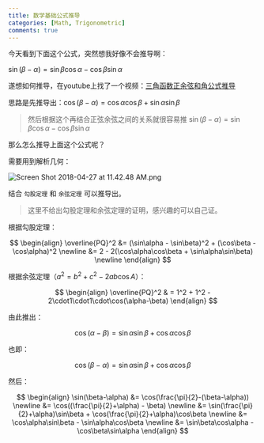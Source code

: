 ```yaml
---
title: 数学基础公式推导
categories: [Math, Trigonometric]
comments: true
---
```


今天看到下面这个公式，突然想我好像不会推导啊：

$\sin(\beta-\alpha) = \sin\beta\cos\alpha - \cos\beta\sin\alpha$

遂想如何推导，在youtube上找了一个视频：[三角函数正余弦和角公式推导](https://www.youtube.com/watch?v=uX6hxwW5BYM)

<!-- more -->

思路是先推导出：$\cos(\beta-\alpha) = \cos\alpha\cos\beta + \sin\alpha\sin\beta$

>然后根据这个再结合正弦余弦之间的关系就很容易推 $\sin(\beta-\alpha) = \sin\beta\cos\alpha - \cos\beta\sin\alpha$

那么怎么推导上面这个公式呢？

需要用到解析几何：

![Screen Shot 2018-04-27 at 11.42.48 AM.png](https://i.loli.net/2018/04/27/5ae29c4bf121f.png)

结合 `勾股定理` 和 `余弦定理` 可以推导出。

>这里不给出勾股定理和余弦定理的证明，感兴趣的可以自己证。

根据勾股定理：

$$
\begin{align}
\overline{PQ}^2
&= (\sin\alpha - \sin\beta)^2 + (\cos\beta - \cos\alpha)^2 \newline
&= 2 - 2(\cos\alpha\cos\beta + \sin\alpha\sin\beta) \newline
\end{align}
$$

根据余弦定理（$a^2 = b^2 + c^2 -2ab\cos A$）：

$$
\begin{align}
\overline{PQ}^2
& = 1^2 + 1^2 - 2\cdot1\cdot1\cdot\cos(\alpha-\beta)
\end{align}
$$

由此推出：

$$
\cos(\alpha-\beta) = \sin\alpha\sin\beta+\cos\alpha\cos\beta
$$

也即：

$$
\cos(\beta-\alpha) = \sin\alpha\sin\beta+\cos\alpha\cos\beta
$$

然后：

$$
\begin{align}
\sin(\beta-\alpha)
&= \cos(\frac{\pi}{2}-(\beta-\alpha)) \newline
&= \cos((\frac{\pi}{2}+\alpha) - \beta) \newline
&= \sin(\frac{\pi}{2}+\alpha)\sin\beta + \cos(\frac{\pi}{2}+\alpha)\cos\beta \newline
&= \cos\alpha\sin\beta - \sin\alpha\cos\beta \newline
&= \sin\beta\cos\alpha - \cos\beta\sin\alpha
\end{align}
$$
